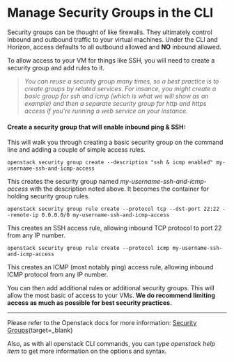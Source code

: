 # Manage Security Groups in the CLI

Security groups can be thought of like firewalls. They ultimately control inbound and outbound traffic to your virtual machines. Under the CLI and Horizon, access defaults to all outbound allowed and **NO** inbound allowed.

To allow access to your VM for things like SSH, you will need to create a security group and add rules to it.

> *You can reuse a security group many times, so a best practice is to create groups by related services. For insance, you might create a basic group for ssh and icmp (which is what we will show as an example) and then a separate security group for http and https access if you're running a web service on your instance.*

#### Create a security group that will enable inbound ping & SSH:

This will walk you through creating a basic security group on the command line and adding a couple of simple access rules.


    openstack security group create --description "ssh & icmp enabled" my-username-ssh-and-icmp-access

This creates the security group named *my-username-ssh-and-icmp-access* with the description noted above. It becomes the container for holding security group rules.

    openstack security group rule create --protocol tcp --dst-port 22:22 --remote-ip 0.0.0.0/0 my-username-ssh-and-icmp-access

This creates an SSH access rule, allowing inbound TCP protocol to port 22 from any IP number.

    openstack security group rule create --protocol icmp my-username-ssh-and-icmp-access

This creates an ICMP (most notably ping) access rule, allowing inbound ICMP protocol from any IP number.

You can then add additional rules or additional security groups. This will allow the most basic of access to your VMs. **We do recommend limiting access as much as possible for best security practices.**

---

Please refer to the Openstack docs for more information: [Security Groups](https://docs.openstack.org/python-openstackclient/xena/cli/command-objects/security-group.html){target=_blank}

Also, as with all openstack CLI commands, you can type *openstack help item* to get more information on the options and syntax.
